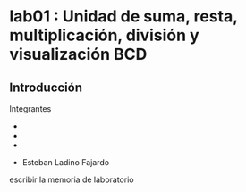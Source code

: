 # lab01 : Unidad de suma, resta, multiplicación, división y visualización BCD
## Introducción
Integrantes

* 

* 

*

* Esteban Ladino Fajardo

escribir  la memoria de laboratorio 

